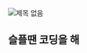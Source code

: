 ![제목 없음](https://github.com/user-attachments/assets/682e4b16-30fd-41bb-b0fc-37a549ad1ca7)

## 슬플땐 코딩을 해
